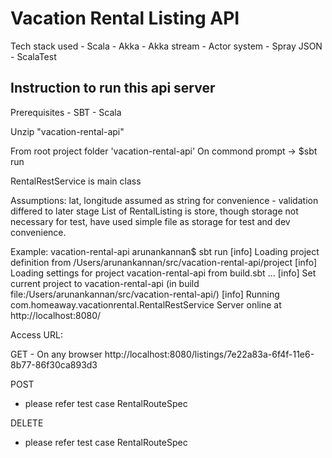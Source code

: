 # Vacation Rental Listing API

Tech stack used
    - Scala
    - Akka
    - Akka stream
    - Actor system
    - Spray JSON
    - ScalaTest

## Instruction to run this api server

Prerequisites
    - SBT
    - Scala

Unzip "vacation-rental-api"

From root project folder 'vacation-rental-api'
On commond prompt ->
$sbt run

RentalRestService is main class

Assumptions:
lat, longitude assumed as string for convenience - validation differed to later stage
List of RentalListing is store, though storage not necessary for test, have used simple file as storage for test and dev convenience.

Example:
vacation-rental-api arunankannan$ sbt run
[info] Loading project definition from /Users/arunankannan/src/vacation-rental-api/project
[info] Loading settings for project vacation-rental-api from build.sbt ...
[info] Set current project to vacation-rental-api (in build file:/Users/arunankannan/src/vacation-rental-api/)
[info] Running com.homeaway.vacationrental.RentalRestService
Server online at http://localhost:8080/

Access URL:

GET - On any browser
http://localhost:8080/listings/7e22a83a-6f4f-11e6-8b77-86f30ca893d3

POST
- please refer test case RentalRouteSpec

DELETE
- please refer test case RentalRouteSpec

